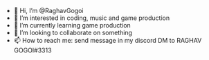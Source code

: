- 👋 Hi, I’m @RaghavGogoi
- 👀 I’m interested in coding, music and game production
- 🌱 I’m currently learning game production
- 💞️ I’m looking to collaborate on something
- 📫 How to reach me: send message in my discord DM to RAGHAV GOGOI#3313

<!---
RaghavGogoi/RaghavGogoi is a ✨ special ✨ repository because its `README.md` (this file) appears on your GitHub profile.
You can click the Preview link to take a look at your changes.
--->
